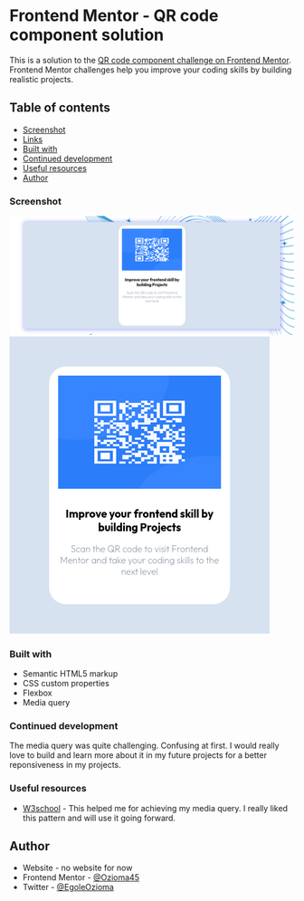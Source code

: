 # Frontend Mentor - QR code component solution

This is a solution to the [QR code component challenge on Frontend Mentor](https://www.frontendmentor.io/challenges/qr-code-component-iux_sIO_H). Frontend Mentor challenges help you improve your coding skills by building realistic projects. 

## Table of contents
  - [Screenshot](#screenshot)
  - [Links](#links)
  - [Built with](#built-with)
  - [Continued development](#continued-development)
  - [Useful resources](#useful-resources)
- [Author](#author)

### Screenshot

![](images/full-screen.png)
![](images/mobile-view.png)

### Built with

- Semantic HTML5 markup
- CSS custom properties
- Flexbox
- Media query


### Continued development

The media query was quite challenging. Confusing at first. I would really love to build and learn more about it in my future projects for a better reponsiveness in my projects.

### Useful resources

- [W3school](https://www.W3school.com) - This helped me for achieving my media query. I really liked this pattern and will use it going forward.

## Author

- Website - no website for now
- Frontend Mentor - [@Ozioma45](https://www.frontendmentor.io/profile/Ozioma45)
- Twitter - [@EgoleOzioma](https://www.twitter.com/EgoleOzioma)